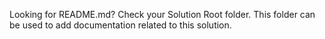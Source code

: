 Looking for README.md? Check your Solution Root folder. This folder can be used to add documentation related to this solution.